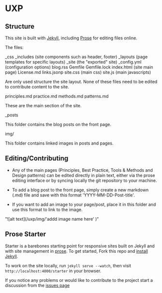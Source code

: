 # UXP

## Structure

This site is built with [Jekyll](http://jekyllrb.com/), including [Prose](http://prose.io) for editing files online. 

The files:

_css
_includes (site components such as header, footer)
_layouts (page templates for specific layouts)
_site (the "exported" site)
_config.yml (configuration options)
blog.rss
Gemfile
Gemfile.lock
index.html (site main page)
License.md
links.jsonp
site.css (main css)
site.js (main javascripts)

Are only used structure the site layout. None of these files need to be edited to contribute content to the site. 

principles.md
practice.md
methods.md
patterns.md

These are the main section of the site. 

_posts

This folder contains the blog posts on the front page. 

img/

This folder contains linked images in posts and pages. 


## Editing/Contributing

* Any of the main pages (Principles, Best Practice, Tools & Methods and Design patterns) can be edited directly in plain text, either via the prose editing interface or by syncing locally the git repository to your machine. 

* To add a blog post to the front page, simply create a new markdown (.md) file and save with this format 'YYYY-MM-DD-Post-title'.

* If you want to add an image to your page/post, place it in this folder and use this format to link to the image.

"![alt text](/uxp/img/'addd image name here' )"

## Prose Starter

Starter is a barebones starting point for responsive sites built on Jekyll and with
site management in [prose](http://prose.io). To get started, Fork this repo and [install Jekyll](http://jekyllrb.com/docs/installation).

To work on the site locally, run `jekyll serve --watch`, then visit `http://localhost:4000/starter` in your browser.

If you notice any problems or would like to contribute to the project start a discussion from the [issues page](https://github.com/prose/starter/issues)
